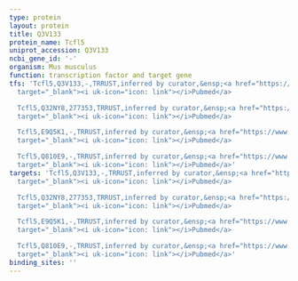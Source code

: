 ```yaml
---
type: protein
layout: protein
title: Q3V133
protein_name: Tcfl5
uniprot_accession: Q3V133
ncbi_gene_id: '-'
organism: Mus musculus
function: transcription factor and target gene
tfs: 'Tcfl5,Q3V133,-,TRRUST,inferred by curator,&ensp;<a href="https://www.ncbi.nlm.nih.gov/pubmed/?term=15585666%5Buid%5D"
  target="_blank"><i uk-icon="icon: link"></i>Pubmed</a>

  Tcfl5,Q32NY8,277353,TRRUST,inferred by curator,&ensp;<a href="https://www.ncbi.nlm.nih.gov/pubmed/?term=15585666%5Buid%5D"
  target="_blank"><i uk-icon="icon: link"></i>Pubmed</a>

  Tcfl5,E9Q5K1,-,TRRUST,inferred by curator,&ensp;<a href="https://www.ncbi.nlm.nih.gov/pubmed/?term=15585666%5Buid%5D"
  target="_blank"><i uk-icon="icon: link"></i>Pubmed</a>

  Tcfl5,Q810E9,-,TRRUST,inferred by curator,&ensp;<a href="https://www.ncbi.nlm.nih.gov/pubmed/?term=15585666%5Buid%5D"
  target="_blank"><i uk-icon="icon: link"></i>Pubmed</a>'
targets: 'Tcfl5,Q3V133,-,TRRUST,inferred by curator,&ensp;<a href="https://www.ncbi.nlm.nih.gov/pubmed/?term=15585666%5Buid%5D"
  target="_blank"><i uk-icon="icon: link"></i>Pubmed</a>

  Tcfl5,Q32NY8,277353,TRRUST,inferred by curator,&ensp;<a href="https://www.ncbi.nlm.nih.gov/pubmed/?term=15585666%5Buid%5D"
  target="_blank"><i uk-icon="icon: link"></i>Pubmed</a>

  Tcfl5,E9Q5K1,-,TRRUST,inferred by curator,&ensp;<a href="https://www.ncbi.nlm.nih.gov/pubmed/?term=15585666%5Buid%5D"
  target="_blank"><i uk-icon="icon: link"></i>Pubmed</a>

  Tcfl5,Q810E9,-,TRRUST,inferred by curator,&ensp;<a href="https://www.ncbi.nlm.nih.gov/pubmed/?term=15585666%5Buid%5D"
  target="_blank"><i uk-icon="icon: link"></i>Pubmed</a>'
binding_sites: ''
---
```

